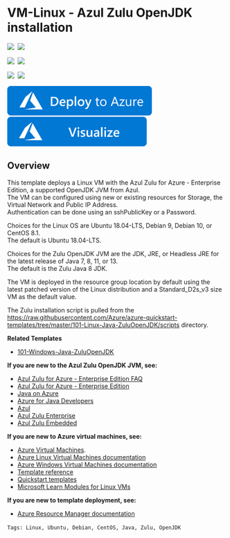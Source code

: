 # VM-Linux - Azul Zulu OpenJDK installation

<IMG SRC="https://azurequickstartsservice.blob.core.windows.net/badges/101-Linux-Java-ZuluOpenJDK/PublicLastTestDate.svg" />&nbsp;
<IMG SRC="https://azurequickstartsservice.blob.core.windows.net/badges/101-Linux-Java-ZuluOpenJDK/PublicDeployment.svg" />&nbsp;

<IMG SRC="https://azurequickstartsservice.blob.core.windows.net/badges/101-Linux-Java-ZuluOpenJDK/FairfaxLastTestDate.svg" />&nbsp;
<IMG SRC="https://azurequickstartsservice.blob.core.windows.net/badges/101-Linux-Java-ZuluOpenJDK/FairfaxDeployment.svg" />&nbsp;

<IMG SRC="https://azurequickstartsservice.blob.core.windows.net/badges/101-Linux-Java-ZuluOpenJDK/BestPracticeResult.svg" />&nbsp;
<IMG SRC="https://azurequickstartsservice.blob.core.windows.net/badges/101-Linux-Java-ZuluOpenJDK/CredScanResult.svg" />&nbsp;

<a href="https://portal.azure.com/#create/Microsoft.Template/uri/https%3A%2F%2Fraw.githubusercontent.com%2FAzure%2Fazure-quickstart-templates%2Fmaster%2F101-Linux-Java-ZuluOpenJDK%2Fazuredeploy.json" target="_blank">
    <img src="https://raw.githubusercontent.com/Azure/azure-quickstart-templates/master/1-CONTRIBUTION-GUIDE/images/deploytoazure.svg?sanitize=true"/>
</a>
<a href="http://armviz.io/#/?load=https%3A%2F%2Fraw.githubusercontent.com%2FAzure%2Fazure-quickstart-templates%2Fmaster%2F101-Linux-Java-ZuluOpenJDK%2Fazuredeploy.json" target="_blank">
    <img src="https://raw.githubusercontent.com/Azure/azure-quickstart-templates/master/1-CONTRIBUTION-GUIDE/images/visualizebutton.svg?sanitize=true"/>
</a>

## Overview

This template deploys a Linux VM with the Azul Zulu for Azure - Enterprise Edition, a supported OpenJDK JVM from Azul.<br/>
The VM can be configured using new or existing resources for Storage, the Virtual Network and Public IP Address.<br/>
Authentication can be done using an sshPublicKey or a Password.

Choices for the Linux OS are Ubuntu 18.04-LTS, Debian 9, Debian 10, or CentOS 8.1.<br/>
The default is Ubuntu 18.04-LTS.

Choices for the Zulu OpenJDK JVM are the JDK, JRE, or Headless JRE for the latest release of Java 7, 8, 11, or 13.<br/>
The default is the Zulu Java 8 JDK.

The VM is deployed in the resource group location by default using the latest patched version of the Linux distribution and a Standard_D2s_v3 size VM as the default value.

The Zulu installation script is pulled from the https://raw.githubusercontent.com/Azure/azure-quickstart-templates/tree/master/101-Linux-Java-ZuluOpenJDK/scripts directory.

**Related Templates**
- [101-Windows-Java-ZuluOpenJDK](https://github.com/Azure/azure-quickstart-templates/tree/master/101-Windows-Java-ZuluOpenJDK)

**If you are new to the Azul Zulu OpenJDK JVM, see:**

- [Azul Zulu for Azure - Enterprise Edition FAQ](https://assets.azul.com/files/Zulu-for-Azure-FAQ.pdf)
- [Azul Zulu for Azure - Enterprise Edition](https://www.azul.com/downloads/azure-only/zulu/)
- [Java on Azure](https://azure.microsoft.com/en-us/develop/java/)
- [Azure for Java Developers](https://docs.microsoft.com/en-us/java/azure/?view=azure-java-stable)
- [Azul](https://www.azul.com/)
- [Azul Zulu Enterprise](https://www.azul.com/products/zulu-enterprise/)
- [Azul Zulu Embedded](https://www.azul.com/products/zulu-embedded/)

**If you are new to Azure virtual machines, see:**

- [Azure Virtual Machines](https://azure.microsoft.com/services/virtual-machines/).
- [Azure Linux Virtual Machines documentation](https://docs.microsoft.com/azure/virtual-machines/linux/)
- [Azure Windows Virtual Machines documentation](https://docs.microsoft.com/azure/virtual-machines/windows/)
- [Template reference](https://docs.microsoft.com/azure/templates/microsoft.compute/allversions)
- [Quickstart templates](https://azure.microsoft.com/resources/templates/?resourceType=Microsoft.Compute&pageNumber=1&sort=Popular)
- [Microsoft Learn Modules for Linux VMs](https://docs.microsoft.com/learn/browse/?term=linux%20Virtual%20Machine)

**If you are new to template deployment, see:**

- [Azure Resource Manager documentation](https://docs.microsoft.com/azure/azure-resource-manager/)

`Tags: Linux, Ubuntu, Debian, CentOS, Java, Zulu, OpenJDK`  
